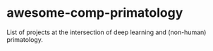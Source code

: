 # awesome-comp-primatology
List of projects at the intersection of deep learning and (non-human) primatology.
